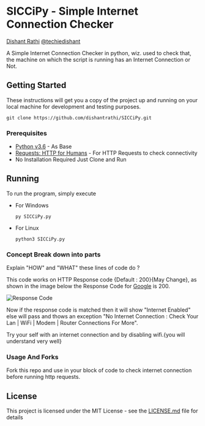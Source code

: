 # SICCiPy - Simple Internet Connection Checker

[Dishant Rathi](http://www.dishantrathi.tk)  [@techiedishant](https://www.twitter.com/techiedishant) 

A Simple Internet Connection Checker in python, wiz. used to check that, the machine on which the script is running has an Internet Connection or Not.

## Getting Started

These instructions will get you a copy of the project up and running on your local machine for development and testing purposes. 

```
git clone https://github.com/dishantrathi/SICCiPy.git
```

### Prerequisites

* [Python v3.6](https://www.python.org/) - As Base
* [Requests: HTTP for Humans](http://docs.python-requests.org/en/master/) - For HTTP Requests to check connectivity
* No Installation Required Just Clone and Run

## Running

To run the program, simply execute

* For Windows
    ```
    py SICCiPy.py
    ```
* For Linux
    ```
    python3 SICCiPy.py
    ```

### Concept Break down into parts

Explain "HOW" and "WHAT" these lines of code do ?

This code works on HTTP Response code {Default : 200}{May Change}, as shown in the image below the Response Code for [Google](https://www.google.com) is 200.

![Response Code](https://raw.githubusercontent.com/dishantrathi/SICCiPy/master/images/response-code.gif)

Now if the response code is matched then it will show "Internet Enabled" else will pass and thows an exception "No Internet Connection : Check Your Lan | WiFi | Modem | Router Connections For More".

Try your self with an internet connection and by disabling wifi.{you will understand very well}

### Usage And Forks

Fork this repo and use in your block of code to check internet connection before running http requests.

## License

This project is licensed under the MIT License - see the [LICENSE.md](https://github.com/dishantrathi/SICCiPy/blob/master/LICENSE) file for details
